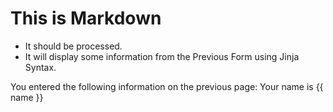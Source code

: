 # This is Markdown
* It should be processed.
* It will display some information from the Previous Form using Jinja Syntax.

You entered the following information on the previous page:
Your name is {{ name }}